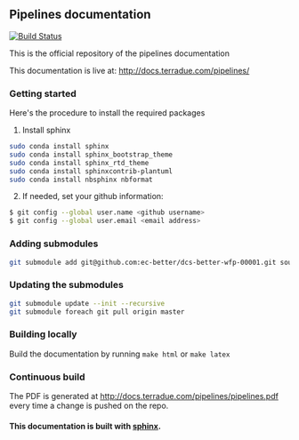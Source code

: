 ## Pipelines documentation

[![Build Status](https://build.terradue.com/buildStatus/icon?job=doc-pipelines)](https://build.terradue.com/job/doc-pipelines/)

This is the official repository of the pipelines documentation

This documentation is live at: http://docs.terradue.com/pipelines/

### Getting started

Here's the procedure to install the required packages

1) Install sphinx

```bash
sudo conda install sphinx
sudo conda install sphinx_bootstrap_theme
sudo conda install sphinx_rtd_theme
sudo conda install sphinxcontrib-plantuml
sudo conda install nbsphinx nbformat
```

2) If needed, set your github information:

```bash
$ git config --global user.name <github username>
$ git config --global user.email <email address>
```

### Adding submodules

```bash
git submodule add git@github.com:ec-better/dcs-better-wfp-00001.git source/pipelines/dcs-better-wfp-00001
```

### Updating the submodules

```bash
git submodule update --init --recursive
git submodule foreach git pull origin master
```

### Building locally

Build the documentation by running ``make html`` or ``make latex``

### Continuous build

The PDF is generated at http://docs.terradue.com/pipelines/pipelines.pdf every time a change is pushed on the repo.

#### This documentation is built with [sphinx](http://sphinx-doc.org/).
